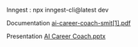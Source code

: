 Inngest : npx inngest-cli@latest dev

Documentation
[ai-career-coach-smit[1].pdf](https://github.com/user-attachments/files/20263550/ai-career-coach-smit.1.pdf)

Presentation
[AI Career Coach.pptx](https://github.com/user-attachments/files/20263553/AI.Career.Coach.pptx)
